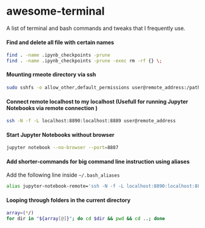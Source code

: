 # awesome-terminal
A list of terminal and bash commands and tweaks that I frequently use.

#### Find and delete all file with certain names
```sh
find . -name .ipynb_checkpoints -prune
find . -name .ipynb_checkpoints -prune -exec rm -rf {} \;
```

#### Mounting rmeote directory via ssh
```sh
sudo sshfs -o allow_other,default_permissions user@remote_address:/path/to/remote_directory /path/to/local_directory
```

#### Connect remote localhost to my localhost (Usefull for running Jupyter Notebooks via remote connection  )
```sh
ssh -N -f -L localhost:8890:localhost:8889 user@remote_address
```

#### Start Jupyter Notebooks without browser
```sh
jupyter notebook --no-browser --port=8887
```

#### Add shorter-commands for big command line instruction using aliases
Add the following line inside `~/.bash_aliases`
```sh
alias jupyter-notebook-remote='ssh -N -f -L localhost:8890:localhost:8889 user@remote_address'
```

#### Looping through folders in the current directory
```sh
array=(*/)
for dir in "${array[@]}"; do cd $dir && pwd && cd ..; done
```

